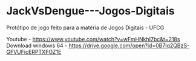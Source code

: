 # JackVsDengue---Jogos-Digitais
Protótipo de jogo feito para a matéria de Jogos Digitais - UFCG

Youtube - https://www.youtube.com/watch?v=wFmHNkhI7bc&t=218s
Download windows 64 - https://drive.google.com/open?id=0B7lq2QBzS-GFVUFicERPTXFOZ1E
